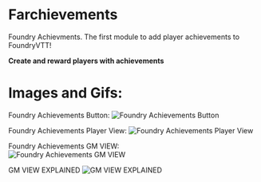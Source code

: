 # Farchievements
Foundry Achievments. The first module to add player achievements to FoundryVTT!

<b>Create and reward players with achievements</b>
<h1>Images and Gifs:</h1>
Foundry Achievements Button:
<img src="https://i.imgur.com/bWEobgB.png" title="Foundry Achievements Button"></img></br>


Foundry Achievements Player View:
<img src="https://i.imgur.com/gDg6gNv.gif" title="Foundry Achievements Player View"></img></br>

Foundry Achievements GM VIEW:                                      
<img src="https://i.imgur.com/ILS3qfQ.png" title="Foundry Achievements GM VIEW"></img></br>

GM VIEW EXPLAINED
<img src="https://i.imgur.com/97odi5O.png" title="GM VIEW EXPLAINED"></img></br>
